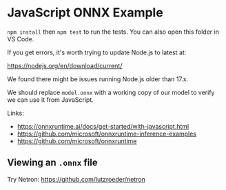 # JavaScript ONNX Example

`npm install` then `npm test` to run the tests. You can also open this
folder in VS Code.

If you get errors, it's worth trying to update Node.js to latest at:

https://nodejs.org/en/download/current/

We found there might be issues running Node.js older than 17.x.

We should replace `model.onnx` with a working copy of our model to
verify we can use it from JavaScript.

Links:

* https://onnxruntime.ai/docs/get-started/with-javascript.html
* https://github.com/microsoft/onnxruntime-inference-examples
* https://github.com/microsoft/onnxruntime

## Viewing an `.onnx` file

Try Netron: https://github.com/lutzroeder/netron
